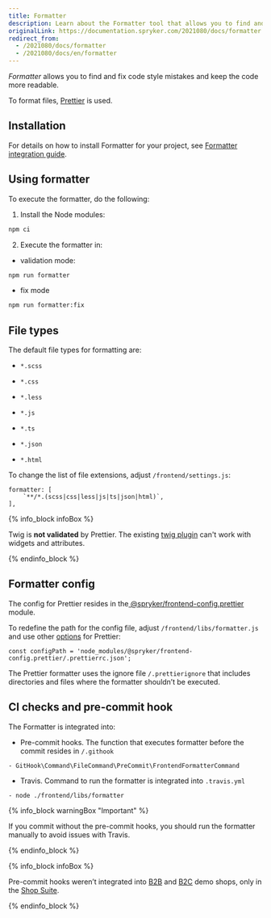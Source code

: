 ```yaml
---
title: Formatter
description: Learn about the Formatter tool that allows you to find and fix mistakes in the code style.
originalLink: https://documentation.spryker.com/2021080/docs/formatter
redirect_from:
  - /2021080/docs/formatter
  - /2021080/docs/en/formatter
---
```


*Formatter* allows you to find and fix code style mistakes and keep the code more readable.

To format files, [Prettier](https://prettier.io/) is used.

## Installation
For details on how to install Formatter for your project, see [Formatter integration guide](https://documentation.spryker.com/docs/formatter-integration-guide).

## Using formatter

To execute the formatter, do the following:

1. Install the Node modules:
```Bash
npm ci
```
2. Execute the formatter in:
* validation mode:
```Bash
npm run formatter
```
* fix mode
```Bash
npm run formatter:fix
```
## File types

The default file types for formatting are:

*     *.scss
*     *.css
*     *.less
*     *.js
*     *.ts
*     *.json
*     *.html

To change the list of file extensions, adjust `/frontend/settings.js`:

```
formatter: [
    `**/*.(scss|css|less|js|ts|json|html)`,
],
```

{% info_block infoBox %}

Twig is **not validated** by Prettier. The existing [twig plugin](https://github.com/trivago/prettier-plugin-twig-melody) can't work with widgets and attributes.

{% endinfo_block %}
## Formatter config

The config for Prettier resides in the[ @spryker/frontend-config.prettier](https://www.npmjs.com/package/@spryker/frontend-config.prettier) module.

To redefine the path for the config file, adjust `/frontend/libs/formatter.js`  and use other [options](https://prettier.io/docs/en/options.html) for Prettier:

```
const configPath = 'node_modules/@spryker/frontend-config.prettier/.prettierrc.json';
```
The Prettier formatter uses the ignore file `/.prettierignore` that includes directories and files where the formatter shouldn’t be executed.

## CI checks and pre-commit hook

The Formatter is integrated into:
* Pre-commit hooks.
The function that executes formatter before the commit resides in `/.githook`

```
- GitHook\Command\FileCommand\PreCommit\FrontendFormatterCommand
```
* Travis.
Command to run the formatter is integrated into `.travis.yml`

```
- node ./frontend/libs/formatter
```

{% info_block warningBox "Important" %}

If you commit without the pre-commit hooks, you should run the formatter manually to avoid issues with Travis.

{% endinfo_block %}

{% info_block infoBox %}

Pre-commit hooks weren’t integrated into [B2B](https://github.com/spryker-shop/b2b-demo-shop) and [B2C](https://github.com/spryker-shop/b2c-demo-shop) demo shops, only in the [Shop Suite](https://github.com/spryker-shop/suite).

{% endinfo_block %}


